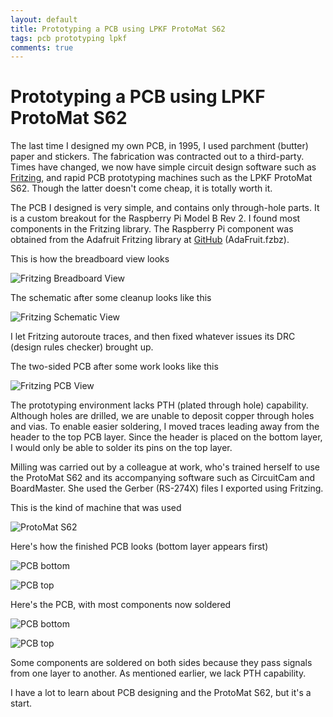 ```yaml
---
layout: default
title: Prototyping a PCB using LPKF ProtoMat S62
tags: pcb prototyping lpkf
comments: true
---
```

# Prototyping a PCB using LPKF ProtoMat S62

The last time I designed my own PCB, in 1995, I used parchment (butter) paper and stickers. The fabrication was contracted out to a third-party. Times have changed, we now have simple circuit design software such as [Fritzing](_posts/2013/2013-09-26-fritzing-to-design-and-prototype-electronics-circuits.md), and rapid PCB prototyping machines such as the LPKF ProtoMat S62\. Though the latter doesn't come cheap, it is totally worth it.

The PCB I designed is very simple, and contains only through-hole parts. It is a custom breakout for the Raspberry Pi Model B Rev 2\. I found most components in the Fritzing library. The Raspberry Pi component was obtained from the Adafruit Fritzing library at [GitHub](https://github.com/adafruit/Fritzing-Library) (AdaFruit.fzbz).

This is how the breadboard view looks

![Fritzing Breadboard View](/assets/img/fritzing-pi-breadboard.jpg)

The schematic after some cleanup looks like this

![Fritzing Schematic View](/assets/img/fritzing-pi-schematic.jpg)

I let Fritzing autoroute traces, and then fixed whatever issues its DRC (design rules checker) brought up.

The two-sided PCB after some work looks like this

![Fritzing PCB View](/assets/img/fritzing-pi-pcb.jpg)

The prototyping environment lacks PTH (plated through hole) capability. Although holes are drilled, we are unable to deposit copper through holes and vias. To enable easier soldering, I moved traces leading away from the header to the top PCB layer. Since the header is placed on the bottom layer, I would only be able to solder its pins on the top layer.

Milling was carried out by a colleague at work, who's trained herself to use the ProtoMat S62 and its accompanying software such as CircuitCam and BoardMaster. She used the Gerber (RS-274X) files I exported using Fritzing.

This is the kind of machine that was used

![ProtoMat S62](/assets/img/protomat-s62.jpg)

Here's how the finished PCB looks (bottom layer appears first)

![PCB bottom](/assets/img/pcb-pi-hat-bottom.jpg)

![PCB top](/assets/img/pcb-pi-hat-top.jpg)

Here's the PCB, with most components now soldered

![PCB bottom](/assets/img/pcb-pi-hat-assembled-bottom.jpg)

![PCB top](/assets/img/pcb-pi-hat-assembled-top.jpg)

Some components are soldered on both sides because they pass signals from one layer to another. As mentioned earlier, we lack PTH capability.

I have a lot to learn about PCB designing and the ProtoMat S62, but it's a start.
